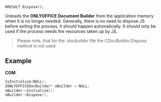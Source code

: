 `HRESULT Dispose();`

Unloads the **ONLYOFFICE Document Builder** from the application memory when it is no longer needed. Generally, there is no need to dispose JS before exiting the process, it should happen automatically. It should only be used if the process needs the resources taken up by JS.

> Please note, that for the *.docbuilder* file the *CDocBuilder.Dispose* method is not used.

## Example

**COM**

```cpp
CoInitialize(NULL);
IONLYOFFICEDocBuilder* oBuilder = NULL;
oBuilder->Initialize();
oBuilder->Dispose();
```

